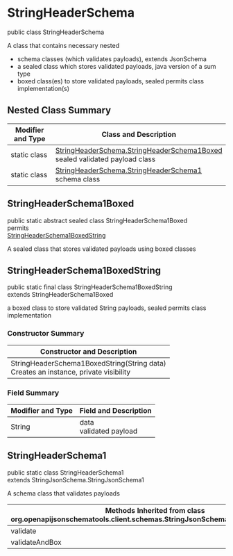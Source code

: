 # StringHeaderSchema
public class StringHeaderSchema

A class that contains necessary nested
- schema classes (which validates payloads), extends JsonSchema
- a sealed class which stores validated payloads, java version of a sum type
- boxed class(es) to store validated payloads, sealed permits class implementation(s)

## Nested Class Summary
| Modifier and Type | Class and Description |
| ----------------- | ---------------------- |
| static class | [StringHeaderSchema.StringHeaderSchema1Boxed](#stringheaderschema1boxed)<br> sealed validated payload class |
| static class | [StringHeaderSchema.StringHeaderSchema1](#stringheaderschema1)<br> schema class |

## StringHeaderSchema1Boxed
public static abstract sealed class StringHeaderSchema1Boxed<br>
permits<br>
[StringHeaderSchema1BoxedString](#stringheaderschema1boxedstring)

A sealed class that stores validated payloads using boxed classes

## StringHeaderSchema1BoxedString
public static final class StringHeaderSchema1BoxedString<br>
extends StringHeaderSchema1Boxed

a boxed class to store validated String payloads, sealed permits class implementation

### Constructor Summary
| Constructor and Description |
| --------------------------- |
| StringHeaderSchema1BoxedString(String data)<br>Creates an instance, private visibility |

### Field Summary
| Modifier and Type | Field and Description |
| ----------------- | ---------------------- |
| String | data<br>validated payload |

## StringHeaderSchema1
public static class StringHeaderSchema1<br>
extends StringJsonSchema.StringJsonSchema1

A schema class that validates payloads

| Methods Inherited from class org.openapijsonschematools.client.schemas.StringJsonSchema.StringJsonSchema1 |
| ------------------------------------------------------------------ |
| validate                                                           |
| validateAndBox                                                     |
